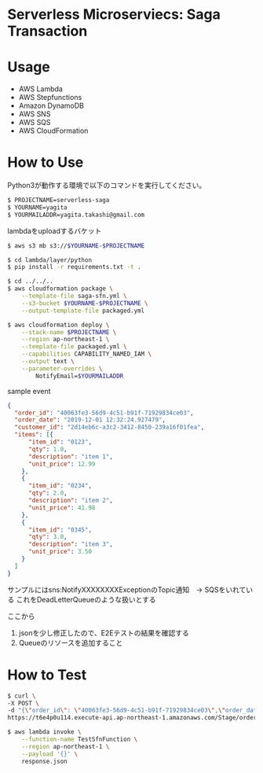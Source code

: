 # Serverless Microserviecs: Saga Transaction

# Usage
- AWS Lambda
- AWS Stepfunctions
- Amazon DynamoDB
- AWS SNS
- AWS SQS
- AWS CloudFormation

# How to Use

Python3が動作する環境で以下のコマンドを実行してください。

```bash
$ PROJECTNAME=serverless-saga
$ YOURNAME=yagita
$ YOURMAILADDR=yagita.takashi@gmail.com
```

lambdaをuploadするバケット
```bash
$ aws s3 mb s3://$YOURNAME-$PROJECTNAME
```

```bash
$ cd lambda/layer/python
$ pip install -r requirements.txt -t .
```

```bash
$ cd ../../..
$ aws cloudformation package \
    --template-file saga-sfn.yml \
    --s3-bucket $YOURNAME-$PROJECTNAME \
    --output-template-file packaged.yml

$ aws cloudformation deploy \
    --stack-name $PROJECTNAME \
    --region ap-northeast-1 \
    --template-file packaged.yml \
    --capabilities CAPABILITY_NAMED_IAM \
    --output text \
    --parameter-overrides \
        NotifyEmail=$YOURMAILADDR
```

sample event
```json
{
  "order_id": "40063fe3-56d9-4c51-b91f-71929834ce03",
  "order_date": "2019-12-01 12:32:24.927479",
  "customer_id": "2d14eb6c-a3c2-3412-8450-239a16f01fea",
  "items": [{
      "item_id": "0123",
      "qty": 1.0,
      "description": "item 1",
      "unit_price": 12.99
    },
    {
      "item_id": "0234",
      "qty": 2.0,
      "description": "item 2",
      "unit_price": 41.98
    },
    {
      "item_id": "0345",
      "qty": 3.0,
      "description": "item 3",
      "unit_price": 3.50
    }
  ]
}
```

サンプルにはsns:NotifyXXXXXXXXExceptionのTopic通知　-> SQSをいれている
これをDeadLetterQueueのような扱いとする

ここから
1. jsonを少し修正したので、E2Eテストの結果を確認する
2. Queueのリソースを追加すること

# How to Test


```bash
$ curl \
-X POST \
-d "{\"order_id\": \"40063fe3-56d9-4c51-b91f-71929834ce03\",\"order_date\": \"2018-10-19T10:50:16+08:00\",\"customer_id\": \"8d04ea6f-c6b2-4422-8550-839a16f01feb\",\"items\": [{\"item_id\": \"123\",\"qty\": 1.0,\"description\": \"Cart item 1\",\"unit_price\": 19.99},{\"item_id\": \"234\",\"qty\": 1.0,\"description\": \"Cart item 2\",\"unit_price\": 23.98},{\"item_id\": \"345\",\"qty\": 2.0,\"description\": \"Cart item 3\",\"unit_price\": 6.50}]}" \
https://t6e4p0u114.execute-api.ap-northeast-1.amazonaws.com/Stage/order
```

```bash
$ aws lambda invoke \
    --function-name TestSfnFunction \
    --region ap-northeast-1 \
    --payload '{}' \
    response.json
```



